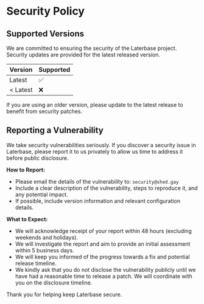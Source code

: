 # Security Policy

## Supported Versions

We are committed to ensuring the security of the Laterbase project. Security updates are provided for the latest released version.

| Version | Supported          |
| ------- | ------------------ |
| Latest  | :white_check_mark: |
| < Latest| :x:                |

If you are using an older version, please update to the latest release to benefit from security patches.

## Reporting a Vulnerability

We take security vulnerabilities seriously. If you discover a security issue in Laterbase, please report it to us privately to allow us time to address it before public disclosure.

**How to Report:**

*   Please email the details of the vulnerability to: `security@shed.gay`
*   Include a clear description of the vulnerability, steps to reproduce it, and any potential impact.
*   If possible, include version information and relevant configuration details.

**What to Expect:**

*   We will acknowledge receipt of your report within 48 hours (excluding weekends and holidays).
*   We will investigate the report and aim to provide an initial assessment within 5 business days.
*   We will keep you informed of the progress towards a fix and potential release timeline.
*   We kindly ask that you do not disclose the vulnerability publicly until we have had a reasonable time to release a patch. We will coordinate with you on the disclosure timeline.

Thank you for helping keep Laterbase secure.
